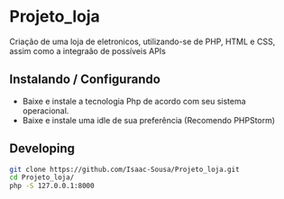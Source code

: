 # Projeto_loja
 Criação de uma loja de eletronicos, utilizando-se de PHP, HTML e CSS, assim como a integraão de possíveis APIs
 
## Instalando / Configurando

- Baixe e instale a tecnologia Php de acordo com seu sistema operacional.
- Baixe e instale uma idle de sua preferência (Recomendo PHPStorm)


## Developing
```bash
git clone https://github.com/Isaac-Sousa/Projeto_loja.git
cd Projeto_loja/
php -S 127.0.0.1:8000
```